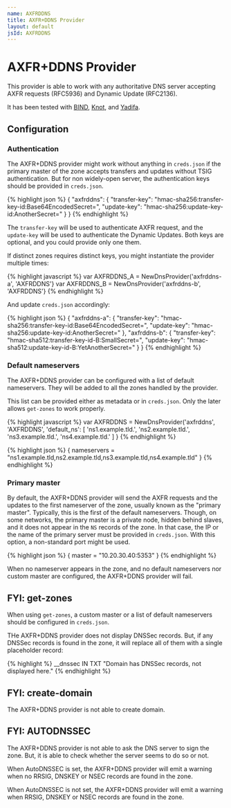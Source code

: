 ```yaml
---
name: AXFRDDNS
title: AXFR+DDNS Provider
layout: default
jsId: AXFRDDNS
---
```

# AXFR+DDNS Provider

This provider is able to work with any authoritative DNS server
accepting AXFR requests (RFC5936) and Dynamic Update (RFC2136).

It has been tested with [BIND](https://www.isc.org/bind/),
[Knot](https://www.knot-dns.cz/), and
[Yadifa](https://www.yadifa.eu/home).

## Configuration

### Authentication

The AXFR+DDNS provider might work without anything in `creds.json` if
the primary master of the zone accepts transfers and updates without
TSIG authentication. But for non widely-open server, the
authentication keys should be provided in `creds.json`.

{% highlight json %}
{
    "axfrddns": {
        "transfer-key": "hmac-sha256:transfer-key-id:Base64EncodedSecret=",
        "update-key": "hmac-sha256:update-key-id:AnotherSecret="
    }
}
{% endhighlight %}

The `transfer-key` will be used to authenticate AXFR request, and the
`update-key` will be used to authenticate the Dynamic Updates. Both
keys are optional, and you could provide only one them.

If distinct zones requires distinct keys, you might instantiate the
provider multiple times:

{% highlight javascript %}
var AXFRDDNS_A = NewDnsProvider('axfrddns-a', 'AXFRDDNS'}
var AXFRDDNS_B = NewDnsProvider('axfrddns-b', 'AXFRDDNS'}
{% endhighlight %}

And update `creds.json` accordingly:

{% highlight json %}
{
    "axfrddns-a": {
        "transfer-key": "hmac-sha256:transfer-key-id:Base64EncodedSecret=",
        "update-key": "hmac-sha256:update-key-id:AnotherSecret="
    },
    "axfrddns-b": {
        "transfer-key": "hmac-sha512:transfer-key-id-B:SmallSecret=",
        "update-key": "hmac-sha512:update-key-id-B:YetAnotherSecret="
    }
}
{% endhighlight %}

### Default nameservers

The AXFR+DDNS provider can be configured with a list of default
nameservers. They will be added to all the zones handled by the
provider.

This list can be provided either as metadata or in `creds.json`. Only
the later allows `get-zones` to work properly.

{% highlight javascript %}
var AXFRDDNS = NewDnsProvider('axfrddns', 'AXFRDDNS',
    'default_ns': [
        'ns1.example.tld.',
        'ns2.example.tld.',
        'ns3.example.tld.',
        'ns4.example.tld.'
    ]
}
{% endhighlight %}

{% highlight json %}
{
   nameservers = "ns1.example.tld,ns2.example.tld,ns3.example.tld,ns4.example.tld"
}
{% endhighlight %}

### Primary master

By default, the AXFR+DDNS provider will send the AXFR requests and the
updates to the first nameserver of the zone, usually known as the
"primary master". Typically, this is the first of the default
nameservers. Though, on some networks, the primary master is a private
node, hidden behind slaves, and it does not appear in the `NS` records
of the zone. In that case, the IP or the name of the primary server
must be provided in `creds.json`. With this option, a non-standard
port might be used.

{% highlight json %}
{
   master = "10.20.30.40:5353"
}
{% endhighlight %}

When no nameserver appears in the zone, and no default nameservers nor
custom master are configured, the AXFR+DDNS provider will fail.

## FYI: get-zones

When using `get-zones`, a custom master or a list of default
nameservers should be configured in `creds.json`.

THe AXFR+DDNS provider does not display DNSSec records. But, if any
DNSSec records is found in the zone, it will replace all of them with
a single placeholder record:

{% highlight %}
__dnssec         IN TXT   "Domain has DNSSec records, not displayed here."
{% endhighlight %}

## FYI: create-domain

The AXFR+DDNS provider is not able to create domain.

## FYI: AUTODNSSEC

The AXFR+DDNS provider is not able to ask the DNS server to sign the zone. But, it is able to check whether the server seems to do so or not.

When AutoDNSSEC is set, the AXFR+DDNS provider will emit a warning when no RRSIG, DNSKEY or NSEC records are found in the zone.

When AutoDNSSEC is not set, the AXFR+DDNS provider will emit a warning when RRSIG, DNSKEY or NSEC records are found in the zone.
